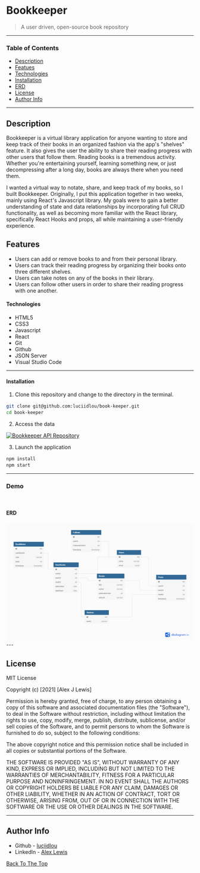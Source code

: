 # Bookkeeper

> A user driven, open-source book repository

---

### Table of Contents

- [Description](#description)
- [Featues](#features)
- [Technologies](#technologies)
- [Installation](#installation)
- [ERD](#erd)
- [License](#license)
- [Author Info](#author-info)

---

## Description

Bookkeeper is a virtual library application for anyone wanting to store and keep track of their books in an organized fashion via the app's "shelves" feature. It also gives the user the ability to share their reading progress with other users that follow them. Reading books is a tremendous activity. Whether you're entertaining yourself, learning something new, or just decompressing after a long day, books are always there when you need them.

I wanted a virtual way to notate, share, and keep track of my books, so I built Bookkeeper. Originally, I put this application together in two weeks, mainly using React's Javascript library. My goals were to gain a better understanding of state and data relationships by incorporating full CRUD functionality, as well as becoming more familiar with the React library, specifically React Hooks and props, all while maintaining a user-friendly experience.

## Features
- Users can add or remove books to and from their personal library.
- Users can track their reading progress by organizing their books onto three different shelves.
- Users can take notes on any of the books in their library.
- Users can follow other users in order to share their reading progress with one another. 

#### Technologies

- HTML5
- CSS3
- Javascript
- React
- Git
- Github
- JSON Server
- Visual Studio Code

---


#### Installation
1. Clone this repository and change to the directory in the terminal.

```sh
git clone git@github.com:luciidlou/book-keeper.git
cd book-keeper
```
2. Access the data

<a href="https://github.com/luciidlou/book-keeper-api" target="_blank" rel="noreferrer"><img src="https://img.shields.io/badge/-Click%20Here-blue" alt="Bookkeeper API Repository" style="height: 30px !important; width: 100px !important;" /></a>

3. Launch the application

```sh
npm install
npm start
```

---
### Demo
<img src="./book-keeper-demo.gif" alt="">


#### ERD
<img src="./book-keeper.png" alt="">
---

## License

MIT License

Copyright (c) [2021] [Alex J Lewis]

Permission is hereby granted, free of charge, to any person obtaining a copy
of this software and associated documentation files (the "Software"), to deal
in the Software without restriction, including without limitation the rights
to use, copy, modify, merge, publish, distribute, sublicense, and/or sell
copies of the Software, and to permit persons to whom the Software is
furnished to do so, subject to the following conditions:

The above copyright notice and this permission notice shall be included in all
copies or substantial portions of the Software.

THE SOFTWARE IS PROVIDED "AS IS", WITHOUT WARRANTY OF ANY KIND, EXPRESS OR
IMPLIED, INCLUDING BUT NOT LIMITED TO THE WARRANTIES OF MERCHANTABILITY,
FITNESS FOR A PARTICULAR PURPOSE AND NONINFRINGEMENT. IN NO EVENT SHALL THE
AUTHORS OR COPYRIGHT HOLDERS BE LIABLE FOR ANY CLAIM, DAMAGES OR OTHER
LIABILITY, WHETHER IN AN ACTION OF CONTRACT, TORT OR OTHERWISE, ARISING FROM,
OUT OF OR IN CONNECTION WITH THE SOFTWARE OR THE USE OR OTHER DEALINGS IN THE
SOFTWARE.

---

## Author Info

- Github - [luciidlou](https://github.com/luciidlou)
- LinkedIn - [Alex Lewis](https://www.linkedin.com/in/alex-lewis22/)

[Back To The Top](#bookkeeper)